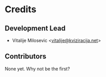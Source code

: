 
# Credits



## Development Lead


-   Vitalije Milosevic \<<vitalije@kviziracija.net>\>


## Contributors


None yet. Why not be the first?



